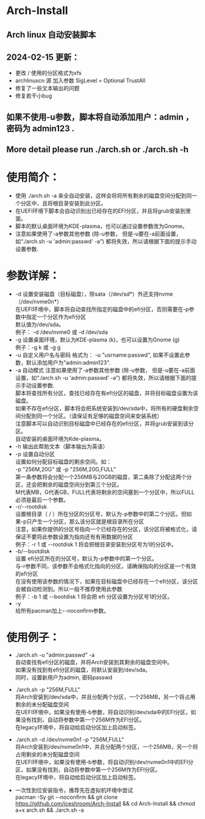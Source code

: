 # Arch-Install
## Arch linux 自动安装脚本
## 2024-02-15 更新：
* 更改 / 使用的分区格式为xfs
* archlinuxcn 源 加入参数 SigLevel = Optional TrustAll 
* 修复了一些文本输出的问题
* 修复若干小bug

## 如果不使用-u参数，脚本将自动添加用户：admin ，密码为 admin123 .
## More detail please run ./arch.sh or ./arch.sh -h

# 使用简介：
* 使用 ./arch.sh -a 来全自动安装，这样会将将所有剩余的磁盘空间分配到同一个分区中，且将根目录安装到此分区。 <br>
* 在UEFI环境下脚本会自动识别出已经存在的EFI分区，并且将grub安装到里面。<br>
* 脚本的默认桌面环境为KDE-plasma，也可以通过设置参数改为Gnome。
* 注意如果使用了-a参数其他参数 (除-u参数， 但是-u要在-a前面设置，如“./arch.sh -u 'admin:passwd' -a”) 都将失效，所以请根据下面的提示手动设置参数.<br>
  
# 参数详解：
* -d 设置安装磁盘（目标磁盘），除sata（/dev/sd\*）外还支持nvme（/dev/nvme0n\*） <br>
     在UEFI环境中，脚本将自动查找所指定的磁盘中的efi分区，否则需要在-p参数中指定一个分区作为efi分区 <br>
     默认值为/dev/sda。<br>
     例子： -d /dev/nvme0 或 -d /dev/sda <br>
* -g 设置桌面环境，默认为KDE-plasma (k)，也可以设置为Gnome (g) <br>
     例子：-g k 或 -g g <br>
* -u 自定义用户名与密码
     格式为： -u "usrname:passwd", 如果不设置此参数，默认添加用户为"admin:admin123".
* -a 自动模式
     注意如果使用了-a参数其他参数 (除-u参数， 但是-u要在-a前面设置，如“./arch.sh -u 'admin:passwd' -a”) 都将失效，所以请根据下面的提示手动设置参数.<br>
     脚本将查找所有分区，查找已经存在有efi分区的磁盘，并将目标磁盘设置为该磁盘。<br>
     如果不存在efi分区，脚本将会把系统安装到/dev/sda中，将所有的硬盘剩余空间分配到同一个分区。（请保证有足够的磁盘空间来安装系统）<br>
     注意脚本可以自动识别目标磁盘中已经存在的efi分区，并将grub安装到该分区。<br>
     自动安装的桌面环境为Kde-plasma。<br>
* -h 输出此帮助文本（脚本输出为英语）<br>
* -p 设置自动分区 <br>
     设置如何分配目标磁盘的剩余空间。如： <br>
     -p "256M,20G" 或 -p "256M,20G,FULL" <br>
     第一条参数将会分配一个256MB与20GB的磁盘，第二条除了分配这两个分区，还会把剩余的磁盘空间分到第三个分区。<br>
     M代表MB，G代表GB，FULL代表将剩余的空间塞到一个分区中，所以FULL必须是最后一个参数。<br>
* -r/--rootdisk <br>
     设置根目录（ / ）所在分区的分区号，默认为-p参数中的第二个分区。但如果-p只产生一个分区，那么该分区就是根目录所在分区 <br>
     注意，如果你提供的分区号指向一个已经存在的分区，该分区将被格式化，请保证不要将此参数设置为指向还有有用数据的分区 <br>
     例子：-r 1 或 --rootdisk 1 将会把根目录安装到分区号为1的分区中。<br>
* -b/--bootdisk <br>
     设置 efi分区所在的分区号，默认为-p参数中的第一个分区。 <br>
     与-r参数不同，该参数不会格式化指向的分区，请确保指向的分区是一个有效的efi分区 <br>
     在没有使用该参数的情况下，如果在目标磁盘中已经存在一个efi分区，该分区会被自动检测到。所以一般不推荐使用此参数 <br>
     例子：-b 1 或 --bootdisk 1 将会把 efi 分区设置为分区号1的分区。<br>
* -y <br>
     给所有pacman加上--noconfirm参数。
     
# 使用例子：
* ./arch.sh -u "admin:passwd" -a <br>
自动查找有efi分区的磁盘，并将Arch安装到其剩余的磁盘空间中。<br>
如果没有找到有efi分区的磁盘，将默认安装到/dev/sda。<br>
同时，设置新用户为admin, 密码passwd

* ./arch.sh -p "256M,FULL" <br>
将Arch安装到/dev/sda中，并且分配两个分区，一个256MB，另一个将占用剩余的未分配磁盘空间 <br>
在UEFI环境中，如果没有使用-b参数，将自动识别/dev/sda中的EFI分区，如果没有找到，自动将参数中第一个256M作为EFI分区。 <br>
在legacy环境中，将自动给启动分区加上启动标签。 <br>

* ./arch.sh -d /dev/nvme0n1 -p "256M,FULL" <br>
将Arch安装到/dev/nvme0n1中，并且分配两个分区，一个256MB，另一个将占用剩余的未分配磁盘空间 <br>
在UEFI环境中，如果没有使用-b参数，将自动识别/dev/nvme0n1中的EFI分区，如果没有找到，自动将参数中第一个256M作为EFI分区。 <br>
在legacy环境中，将自动给启动分区加上启动标签。 <br>
     
* 一次性到位安装指令，推荐先在虚拟机环境中尝试 <br>
pacman -Sy git --noconfirm && git clone https://github.com/iceshroom/Arch-Install && cd Arch-Install && chmod a+x arch.sh && ./arch.sh -a 
